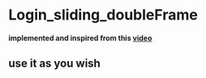 # Login_sliding_doubleFrame

#### implemented and inspired from this [video](https://www.youtube.com/watch?v=mUdo6w87rh4)

## use it as you wish 
